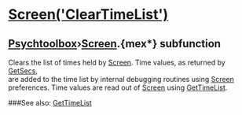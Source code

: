 # [Screen('ClearTimeList')](Screen-ClearTimeList) 
## [Psychtoolbox](Pyschtoolbox)&#8250;[Screen](Screen).{mex*} subfunction


Clears the list of times held by [Screen](Screen).  Time values, as returned by [GetSecs](GetSecs),  
are added to the time list by internal debugging routines using [Screen](Screen)  
preferences. Time values are read out of [Screen](Screen) using [GetTimeList](GetTimeList).   


###See also:
[GetTimeList](Screen-GetTimeList)

